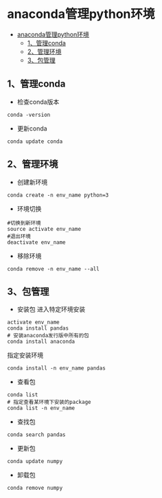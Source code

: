<!--
author: jimmy
head:
date: 2016-10-4
title: anaconda管理python环境
tags: python
images: http://pingodata.qiniudn.com/cube2.jpg
category: python
status: publish
summary: anaconda管理python环境
-->
# anaconda管理python环境

<!-- @import "[TOC]" {cmd="toc" depthFrom=1 depthTo=6 orderedList=0} -->
<!-- code_chunk_output -->

* [anaconda管理python环境](#anaconda管理python环境)
	* [1、管理conda](#1-管理conda)
	* [2、管理环境](#2-管理环境)
	* [3、包管理](#3-包管理)

<!-- /code_chunk_output -->

## 1、管理conda
+ 检查conda版本
```
conda -version
```

+ 更新conda
```
conda update conda
```

## 2、管理环境
+ 创建新环境
```
conda create -n env_name python=3
```

+ 环境切换
```
#切换到新环境
source activate env_name
#退出环境
deactivate env_name
```

+ 移除环境
```
conda remove -n env_name --all
```

## 3、包管理
+ 安装包
进入特定环境安装
```
activate env_name
conda install pandas
# 安装anaconda发行版中所有的包
conda install anaconda
```
指定安装环境
```
conda install -n env_name pandas
```

+ 查看包
```
conda list
# 指定查看某环境下安装的package
conda list -n env_name
```

+ 查找包
```
conda search pandas
```

+ 更新包
```
conda update numpy
```

+ 卸载包
```
conda remove numpy
```
